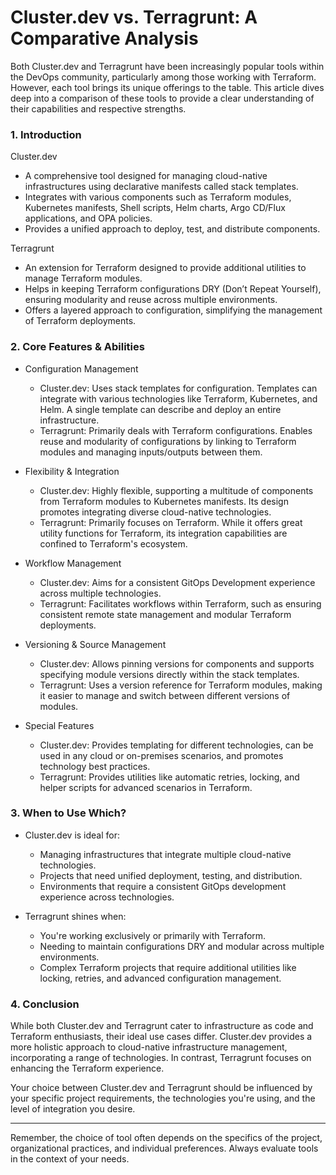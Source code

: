 # Cluster.dev vs. Terragrunt: A Comparative Analysis

Both Cluster.dev and Terragrunt have been increasingly popular tools within the DevOps community, particularly among those working with Terraform. However, each tool brings its unique offerings to the table. This article dives deep into a comparison of these tools to provide a clear understanding of their capabilities and respective strengths.

### 1. Introduction

Cluster.dev

- A comprehensive tool designed for managing cloud-native infrastructures using declarative manifests called stack templates.
- Integrates with various components such as Terraform modules, Kubernetes manifests, Shell scripts, Helm charts, Argo CD/Flux applications, and OPA policies.
- Provides a unified approach to deploy, test, and distribute components.

Terragrunt

- An extension for Terraform designed to provide additional utilities to manage Terraform modules.
- Helps in keeping Terraform configurations DRY (Don’t Repeat Yourself), ensuring modularity and reuse across multiple environments.
- Offers a layered approach to configuration, simplifying the management of Terraform deployments.

### 2. Core Features & Abilities

- Configuration Management

  - Cluster.dev: Uses stack templates for configuration. Templates can integrate with various technologies like Terraform, Kubernetes, and Helm. A single template can describe and deploy an entire infrastructure.
  - Terragrunt: Primarily deals with Terraform configurations. Enables reuse and modularity of configurations by linking to Terraform modules and managing inputs/outputs between them.

- Flexibility & Integration

  - Cluster.dev: Highly flexible, supporting a multitude of components from Terraform modules to Kubernetes manifests. Its design promotes integrating diverse cloud-native technologies.
  - Terragrunt: Primarily focuses on Terraform. While it offers great utility functions for Terraform, its integration capabilities are confined to Terraform's ecosystem.

- Workflow Management

  - Cluster.dev: Aims for a consistent GitOps Development experience across multiple technologies.
  - Terragrunt: Facilitates workflows within Terraform, such as ensuring consistent remote state management and modular Terraform deployments.

- Versioning & Source Management

  - Cluster.dev: Allows pinning versions for components and supports specifying module versions directly within the stack templates.
  - Terragrunt: Uses a version reference for Terraform modules, making it easier to manage and switch between different versions of modules.

- Special Features

  - Cluster.dev: Provides templating for different technologies, can be used in any cloud or on-premises scenarios, and promotes technology best practices.
  - Terragrunt: Provides utilities like automatic retries, locking, and helper scripts for advanced scenarios in Terraform.

### 3. When to Use Which?

- Cluster.dev is ideal for:
  - Managing infrastructures that integrate multiple cloud-native technologies.
  - Projects that need unified deployment, testing, and distribution.
  - Environments that require a consistent GitOps development experience across technologies.

- Terragrunt shines when:
  - You're working exclusively or primarily with Terraform.
  - Needing to maintain configurations DRY and modular across multiple environments.
  - Complex Terraform projects that require additional utilities like locking, retries, and advanced configuration management.

### 4. Conclusion

While both Cluster.dev and Terragrunt cater to infrastructure as code and Terraform enthusiasts, their ideal use cases differ. Cluster.dev provides a more holistic approach to cloud-native infrastructure management, incorporating a range of technologies. In contrast, Terragrunt focuses on enhancing the Terraform experience.

Your choice between Cluster.dev and Terragrunt should be influenced by your specific project requirements, the technologies you're using, and the level of integration you desire.

---

Remember, the choice of tool often depends on the specifics of the project, organizational practices, and individual preferences. Always evaluate tools in the context of your needs.
